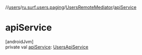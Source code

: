 //[users](../../../index.md)/[ru.surf.users.paging](../index.md)/[UsersRemoteMediator](index.md)/[apiService](api-service.md)

# apiService

[androidJvm]\
private val [apiService](api-service.md): [UsersApiService](../../ru.surf.users.services.apiService/-users-api-service/index.md)
